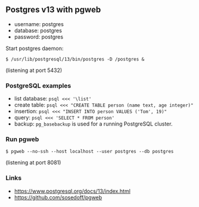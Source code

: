 ## Postgres v13 with pgweb

* username: postgres
* database: postgres
* password: postgres

Start postgres daemon:
```
$ /usr/lib/postgresql/13/bin/postgres -D /postgres &
```
(listening at port 5432)

### PostgreSQL examples
* list database: `psql <<< '\list'`
* create table: `psql <<< "CREATE TABLE person (name text, age integer)"`
* insertion: `psql <<< "INSERT INTO person VALUES ('Tom', 19)"`
* query: `psql <<< 'SELECT * FROM person'`
* backup: `pg_basebackup` is used for a running PostgreSQL cluster.

### Run pgweb
```
$ pgweb --no-ssh --host localhost --user postgres --db postgres
```
(listening at port 8081)

### Links
* https://www.postgresql.org/docs/13/index.html
* https://github.com/sosedoff/pgweb
